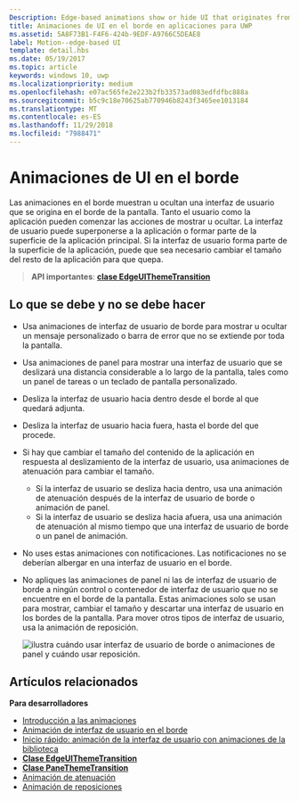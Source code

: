 ```yaml
---
Description: Edge-based animations show or hide UI that originates from the edge of the screen.
title: Animaciones de UI en el borde en aplicaciones para UWP
ms.assetid: 5A8F73B1-F4F6-424b-9EDF-A9766C5DEAE8
label: Motion--edge-based UI
template: detail.hbs
ms.date: 05/19/2017
ms.topic: article
keywords: windows 10, uwp
ms.localizationpriority: medium
ms.openlocfilehash: e07ac565fe2e223b2fb33573ad083edfdfbc888a
ms.sourcegitcommit: b5c9c18e70625ab770946b8243f3465ee1013184
ms.translationtype: MT
ms.contentlocale: es-ES
ms.lasthandoff: 11/29/2018
ms.locfileid: "7988471"
---
```

# <a name="edge-based-ui-animations"></a>Animaciones de UI en el borde





Las animaciones en el borde muestran u ocultan una interfaz de usuario que se origina en el borde de la pantalla. Tanto el usuario como la aplicación pueden comenzar las acciones de mostrar u ocultar. La interfaz de usuario puede superponerse a la aplicación o formar parte de la superficie de la aplicación principal. Si la interfaz de usuario forma parte de la superficie de la aplicación, puede que sea necesario cambiar el tamaño del resto de la aplicación para que quepa.

> **API importantes**: [**clase EdgeUIThemeTransition**](https://msdn.microsoft.com/library/windows/apps/hh702324)


## <a name="dos-and-donts"></a>Lo que se debe y no se debe hacer


-   Usa animaciones de interfaz de usuario de borde para mostrar u ocultar un mensaje personalizado o barra de error que no se extiende por toda la pantalla.
-   Usa animaciones de panel para mostrar una interfaz de usuario que se deslizará una distancia considerable a lo largo de la pantalla, tales como un panel de tareas o un teclado de pantalla personalizado.
-   Desliza la interfaz de usuario hacia dentro desde el borde al que quedará adjunta.
-   Desliza la interfaz de usuario hacia fuera, hasta el borde del que procede.
-   Si hay que cambiar el tamaño del contenido de la aplicación en respuesta al deslizamiento de la interfaz de usuario, usa animaciones de atenuación para cambiar el tamaño.
    -   Si la interfaz de usuario se desliza hacia dentro, usa una animación de atenuación después de la interfaz de usuario de borde o animación de panel.
    -   Si la interfaz de usuario se desliza hacia afuera, usa una animación de atenuación al mismo tiempo que una interfaz de usuario de borde o un panel de animación.
-   No uses estas animaciones con notificaciones. Las notificaciones no se deberían albergar en una interfaz de usuario en el borde.
-   No apliques las animaciones de panel ni las de interfaz de usuario de borde a ningún control o contenedor de interfaz de usuario que no se encuentre en el borde de la pantalla. Estas animaciones solo se usan para mostrar, cambiar el tamaño y descartar una interfaz de usuario en los bordes de la pantalla. Para mover otros tipos de interfaz de usuario, usa la animación de reposición.

    ![ilustra cuándo usar interfaz de usuario de borde o animaciones de panel y cuándo usar reposición.](images/edgevsreposition.png)

## <a name="related-articles"></a>Artículos relacionados


**Para desarrolladores**
* [Introducción a las animaciones](https://msdn.microsoft.com/library/windows/apps/mt187350)
* [Animación de interfaz de usuario en el borde](https://msdn.microsoft.com/library/windows/apps/xaml/jj649428)
* [Inicio rápido: animación de la interfaz de usuario con animaciones de la biblioteca](https://msdn.microsoft.com/library/windows/apps/xaml/hh452703)
* [**Clase EdgeUIThemeTransition**](https://msdn.microsoft.com/library/windows/apps/hh702324)
* [**Clase PaneThemeTransition**](https://msdn.microsoft.com/library/windows/apps/hh969160)
* [Animación de atenuación](https://msdn.microsoft.com/library/windows/apps/xaml/jj649429)
* [Animación de reposiciones](https://msdn.microsoft.com/library/windows/apps/xaml/jj649434)

 

 





